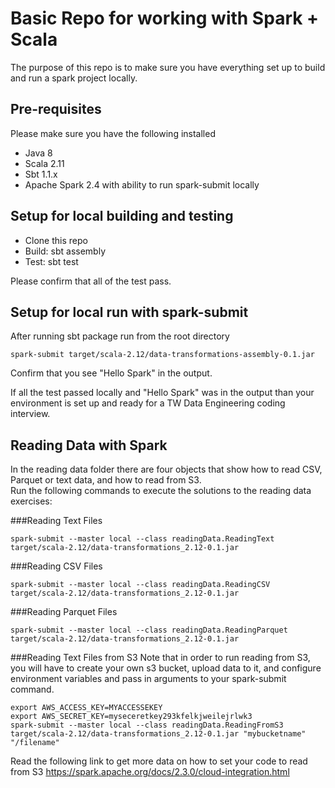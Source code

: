 # Basic Repo for working with Spark + Scala

The purpose of this repo is to make sure you have everything set up to build and run a spark project locally.

## Pre-requisites
Please make sure you have the following installed
* Java 8
* Scala 2.11
* Sbt 1.1.x
* Apache Spark 2.4 with ability to run spark-submit locally

## Setup for local building and testing
* Clone this repo
* Build: sbt assembly
* Test: sbt test

Please confirm that all of the test pass.

## Setup for local run with spark-submit
After running sbt package run from the root directory
```
spark-submit target/scala-2.12/data-transformations-assembly-0.1.jar 
```

Confirm that you see "Hello Spark" in the output.


If all the test passed locally and "Hello Spark" was in the output than your environment is set up and ready for a TW Data Engineering coding interview.


## Reading Data with Spark
In the reading data folder there are four objects that show how to read CSV, Parquet or text data, and how to read from S3.  
Run the following commands to execute the solutions to the reading data exercises:

###Reading Text Files
```
spark-submit --master local --class readingData.ReadingText target/scala-2.12/data-transformations_2.12-0.1.jar 

```

###Reading CSV Files
```
spark-submit --master local --class readingData.ReadingCSV target/scala-2.12/data-transformations_2.12-0.1.jar 

```

###Reading Parquet Files
```
spark-submit --master local --class readingData.ReadingParquet target/scala-2.12/data-transformations_2.12-0.1.jar 

```

###Reading Text Files from S3
Note that in order to run reading from S3, you will have to create your own s3 bucket, upload data to it, and configure environment variables and pass in arguments to your spark-submit command.
```
export AWS_ACCESS_KEY=MYACCESSEKEY
export AWS_SECRET_KEY=myseceretkey293kfelkjweilejrlwk3
spark-submit --master local --class readingData.ReadingFromS3 target/scala-2.12/data-transformations_2.12-0.1.jar "mybucketname" "/filename" 

```
Read the following link to get more data on how to set your code to read from S3
https://spark.apache.org/docs/2.3.0/cloud-integration.html

